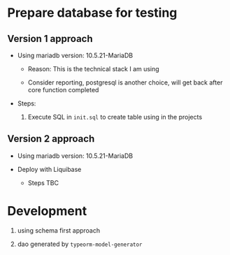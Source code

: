 # Prepare database for testing 

## Version 1 approach

- Using mariadb version: 10.5.21-MariaDB

    - Reason: This is the technical stack I am using 

    - Consider reporting, postgresql is another choice, will get back after core function completed

- Steps:
    
    1. Execute SQL in ```init.sql``` to create table using in the projects

## Version 2 approach

- Using mariadb version: 10.5.21-MariaDB

- Deploy with Liquibase 

    - Steps TBC

# Development

1. using schema first approach

2. dao generated by ```typeorm-model-generator```

